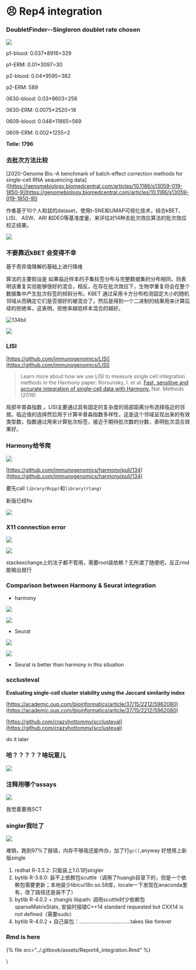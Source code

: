 # 😣 Rep4 integration

### DoubletFinder--Singleron doublet rate chosen

![](<../.gitbook/assets/image (5) (1).png>)

p1-blood: 0.037\*8916=329

p1-ERM: 0.01\*3097=30

p2-blood: 0.04\*9595=382

p2-ERM: 589

0630-blood: 0.03\*8603=258

0630-ERM: 0.0075\*2520=18

0609-blood: 0.048\*11865=569

0609-ERM: 0.002\*1255=2

**Totle: 1796**

### 去批次方法比较

\[2020-Genome Bio.-A benchmark of batch-effect correction methods for single-cell RNA sequencing data]\([https://genomebiology.biomedcentral.com/articles/10.1186/s13059-019-1850-9](https://genomebiology.biomedcentral.com/articles/10.1186/s13059-019-1850-9))

作者基于10个人和鼠的dataset，使用t-SNE和UMAP可视化技术，结合kBET、 LISI、 ASW、ARI 和DEG等基准度量，来评估对14种去批次效应算法的批次效应校正结果。

![](<../.gitbook/assets/image (2) (1).png>)

### 不要靠近kBET 会变得不幸

基于奇异值降解的基础上进行降维

算法的主要假设是 如果临近样本的子集标签分布与完整数据集的分布相同，则表明该重复实验能够很好的混合，相反，在存在批次效应下，生物学重复将会在整个数据集中产生批次标签的倾斜分布。KBET 通过采用卡方分布检测固定大小的随机邻域从而确定它们是否很好的被混合了。然后是得到一个二进制的结果用来计算后续的拒绝率，这表明，拒绝率越低样本混合的越好。

![134bil](<../.gitbook/assets/image (1) (1).png>)

![](../.gitbook/assets/image-20211013223446241.png)

### LISI

[https://github.com/immunogenomics/LISI](https://github.com/immunogenomics/LISI)

> Learn more about how we use LISI to measure single cell integration methods in the Harmony paper: Korsunsky, I. et al. [Fast, sensitive and accurate integration of single-cell data with Harmony.](https://www.nature.com/articles/s41592-019-0619-0) Nat. Methods (2019)

局部辛普森指数 。LISI主要通过具有固定的复杂度的局部距离分布选择临近的邻居。临近值的选择然后用于计算辛普森指数多样性，这是这个邻域呈现出来的有效类型数，指数通过用来计算批次标签，接近于期待批次数的分数，表明批次混合效果好。

### Harmony给爷爬

![](<../.gitbook/assets/image-20211014163420710 (1).png>)

[https://github.com/immunogenomics/harmony/pull/134](https://github.com/immunogenomics/harmony/pull/134)

要先call `library(Rcpp)`和`library(rlang)`

新版已经fix

![](../.gitbook/assets/image-20211014163933014.png)

### X11 connection error

![](../.gitbook/assets/image-20211015164921588.png)

![](../.gitbook/assets/image-20211015164934206.png)

stackexchange上的法子都不管用，需要root装依赖？无所谓了随便吧，反正rmd能输出就行

### Comparison between Harmony & Seurat integration

* harmony

![](<../.gitbook/assets/image-20211015183214339 (1).png>)

![](../.gitbook/assets/image-20211015183355315.png)

* Seurat

![](<../.gitbook/assets/image-20211015203241348 (1).png>)

![](<../.gitbook/assets/image-20211015203312754 (1).png>)

* Seurat is better than harmony in this situation

### scclusteval

**Evaluating single-cell cluster stability using the Jaccard similarity index**

[https://academic.oup.com/bioinformatics/article/37/15/2212/5962080](https://academic.oup.com/bioinformatics/article/37/15/2212/5962080)

[https://github.com/crazyhottommy/scclusteval](https://github.com/crazyhottommy/scclusteval)

do it later

### 哈？？？？？啥玩意儿

![](../.gitbook/assets/image-20211017114521403.png)

### 注释用哪个assays

![](<../.gitbook/assets/image-20211018080250598 (1).png>)

我觉着要用SCT

### singler我吐了

![](<../.gitbook/assets/image (3) (1) (1).png>)

难锅，跑到97%了报错，内存不够我还能咋办，加了行`gc()`,anyway 好想用上新版single

1. redhat R-3.5.2: 只能装上1.0.1的singler
2. bytlib R-3.6.0: 装不上依赖包scuttle（调用了huangb目录下的，但是一个依赖包需要更新；本地装少libicui18n.so.58库，locate一下发现在anaconda里有，改了路径还是装不了）
3. bytlib R-4.0.2 + zhangls libpath: 调用scuttle时少依赖包sparseMatrixStats, 安装时报错C++14 standard requested but CXX14 is not defined（需要sudo）
4. bytlib R-4.0.2 + 自己装包：...................................takes like forever

### Rmd is here

{% file src="../.gitbook/assets/Report4_integration.Rmd" %}

\
